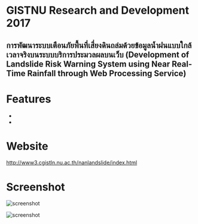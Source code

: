 # GISTNU Research and Development 2017
## การพัฒนาระบบเตือนภัยพื้นที่เสี่ยงดินถล่มด้วยข้อมูลน้ำฝนแบบใกล้เวลาจริงบนระบบบริการประมวลผลบนเว็บ (Development of Landslide Risk  Warning System using Near Real-Time Rainfall through Web Processing Service)

# Features
 - 
 -
 
# Website
http://www3.cgistln.nu.ac.th/nanlandslide/index.html

# Screenshot
![screenshot](http://i.imgur.com/KmzRdoR.png "Webpage")

![screenshot](http://i.imgur.com/GZ6SduN.png "Webmap")
